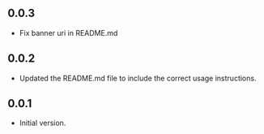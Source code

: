 ## 0.0.3

- Fix banner uri in README.md

## 0.0.2

- Updated the README.md file to include the correct usage instructions.

## 0.0.1

- Initial version.
